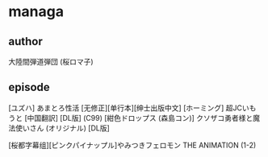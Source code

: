 
# managa

## author

大陸間弾道弾団 (桜ロマ子)

## episode

[ユズハ] あまとろ性活 [无修正][单行本][绅士出版中文]
[ホーミング] 超JCいもうと [中国翻訳] [DL版]
(C99) [紺色ドロップス (森島コン)] クソザコ勇者様と魔法使いさん (オリジナル) [DL版]

[桜都字幕组][ピンクパイナップル]やみつきフェロモン THE ANIMATION (1-2)
